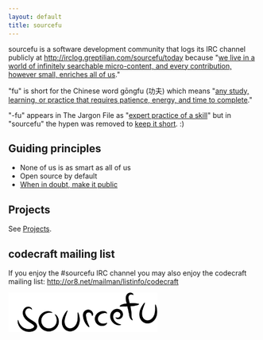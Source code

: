 ```yaml
---
layout: default
title: sourcefu
---
```

sourcefu is a software development community that logs its IRC channel publicly at http://irclog.greptilian.com/sourcefu/today because "[we live in a world of infinitely searchable micro-content, and every contribution, however small, enriches all of us](http://www.codinghorror.com/blog/2007/04/when-in-doubt-make-it-public.html)."

"fu" is short for the Chinese word gōngfu (功夫) which means "[any study, learning, or practice that requires patience, energy, and time to complete][wikipedia-kungfu]."

"-fu" appears in The Jargon File as "[expert practice of a skill][jargonfile-fu]" but in "sourcefu" the hypen was removed to [keep it short][unix-short]. :)

[jargonfile-fu]: http://catb.org/jargon/html/F/suffix-fu.html
[wikipedia-kungfu]: https://en.wikipedia.org/wiki/Kung_fu_%28term%29
[unix-short]: http://www.ru.j-npcs.org/usoft/WWW/LJ/Articles/unixtenets.html

## Guiding principles

* None of us is as smart as all of us
* Open source by default
* [When in doubt, make it public](http://www.codinghorror.com/blog/2007/04/when-in-doubt-make-it-public.html)

## Projects

See [Projects](/projects).

## codecraft mailing list

If you enjoy the \#sourcefu IRC channel you may also enjoy the codecraft mailing list: http://or8.net/mailman/listinfo/codecraft

<img src="/img/sourcefu.svg" alt="sourcefu logo" width="300px"/>
